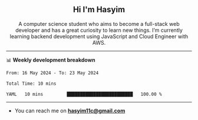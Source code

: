 <h2 align="center">Hi I'm Hasyim</h2>

<p align="center">A computer science student who aims to become a full-stack web developer and has a great curiosity to learn new things. I’m currently learning backend development using JavaScript and Cloud Engineer with AWS.</p>

---

📊 **Weekly development breakdown**

<!--START_SECTION:waka-->

```txt
From: 16 May 2024 - To: 23 May 2024

Total Time: 10 mins

YAML   10 mins         █████████████████████████   100.00 %
```

<!--END_SECTION:waka-->

---

- You can reach me on **hasyim11c@gmail.com**
